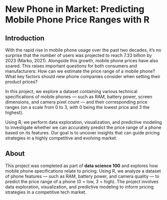 # New Phone in Market: Predicting Mobile Phone Price Ranges with R

## Introduction
With the rapid rise in mobile phone usage over the past two decades, it’s no surprise that the number of users was projected to reach 7.33 billion by 2023 (Marko, 2021). Alongside this growth, mobile phone prices have also soared. This raises important questions for both consumers and manufacturers: How can we estimate the price range of a mobile phone? What key factors should new phone companies consider when setting their product prices?

In this project, we explore a dataset containing various technical specifications of mobile phones — such as RAM, battery power, screen dimensions, and camera pixel count — and their corresponding price ranges (on a scale from 0 to 3, with 0 being the lowest price and 3 the highest).

Using R, we perform data exploration, visualization, and predictive modeling to investigate whether we can accurately predict the price range of a phone based on its features. Our goal is to uncover insights that can guide pricing strategies in a highly competitive and evolving market.

## About  
This project was completed as part of **data science 100** and explores how mobile phone specifications relate to pricing. Using R, we analyze a dataset of phone features — such as RAM, battery power, and camera quality — to predict the price range of a phone (0 = low, 3 = high). The project involves data exploration, visualization, and predictive modeling to inform pricing strategies in a competitive tech market.
